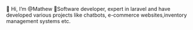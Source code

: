  👋 Hi, I’m @Mathew
🌱Software developer, 
expert in laravel and have developed various projects like chatbots,
e-commerce websites,inventory management systems etc.



<!---
I'm software developer, 
expert in laravel and have developed various projects like chatbots,
ecommerce sites,inventory manage systems etc.


--->
